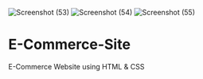 ![Screenshot (53)](https://user-images.githubusercontent.com/112224398/203846500-00105806-42e7-4db8-a561-56beaf0abbd8.png)
![Screenshot (54)](https://user-images.githubusercontent.com/112224398/203846510-f0546d55-fd4f-4a79-814f-62cffb95be1f.png)
![Screenshot (55)](https://user-images.githubusercontent.com/112224398/203846533-b3e64046-df6c-49e7-9d1e-2eb87e80624d.png)
# E-Commerce-Site
E-Commerce Website using HTML & CSS
